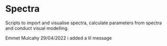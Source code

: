 # Spectra
Scripts to import and visualise spectra, calculate parameters from spectra and conduct visual modelling.

Emmet Mulcahy 29/04/2022 i added a lil message
